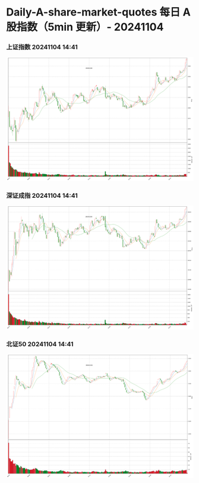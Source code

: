 
# Daily-A-share-market-quotes 每日 A 股指数（5min 更新）- 20241104

### 上证指数 20241104 14:41
![](./fig/2024/11/20241104-sh000001.png)

### 深证成指 20241104 14:41
![](./fig/2024/11/20241104-sz399001.png)

### 北证50 20241104 14:41
![](./fig/2024/11/20241104-bj899050.png)
